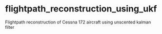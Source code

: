 # flightpath_reconstruction_using_ukf
Flightpath reconstruction of Cessna 172 aircraft using unscented kalman filter
